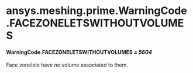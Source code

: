 # ansys.meshing.prime.WarningCode.FACEZONELETSWITHOUTVOLUMES



#### WarningCode.FACEZONELETSWITHOUTVOLUMES *= 5604*

Face zonelets have no volume associated to them.

<!-- !! processed by numpydoc !! -->
